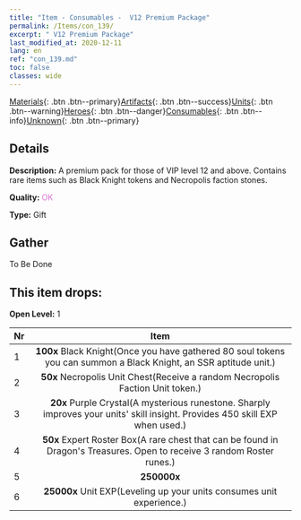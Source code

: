 ```yaml
---
title: "Item - Consumables -  V12 Premium Package"
permalink: /Items/con_139/
excerpt: " V12 Premium Package"
last_modified_at: 2020-12-11
lang: en
ref: "con_139.md"
toc: false
classes: wide
---
```

 [Materials](/Items/){: .btn .btn--primary}[Artifacts](/Items/Artifacts/){: .btn .btn--success}[Units](/Items/Units/){: .btn .btn--warning}[Heroes](/Items/Heroes/){: .btn .btn--danger}[Consumables](/Items/Consumables/){: .btn .btn--info}[Unknown](/Items/Unknown/){: .btn .btn--primary}

## Details
 **Description:** A premium pack for those of VIP level 12 and above. Contains rare items such as Black Knight tokens and Necropolis faction stones.

 **Quality:** <span style="color: #DA70D6">OK</span>

 **Type:** Gift

## Gather

  To Be Done

## This item drops:

 **Open Level:** 1

  | Nr |      Item    |
  |:---|:------------:|
  | 1 |  **100x** Black Knight(Once you have gathered 80 soul tokens you can summon a Black Knight, an SSR aptitude unit.) | 
  | 2 |  **50x** Necropolis Unit Chest(Receive a random Necropolis Faction Unit token.) | 
  | 3 |  **20x** Purple Crystal(A mysterious runestone. Sharply improves your units' skill insight. Provides 450 skill EXP when used.) | 
  | 4 |  **50x** Expert Roster Box(A rare chest that can be found in Dragon's Treasures. Open to receive 3 random Roster runes.) | 
  | 5 |  **250000x** <i class="fas fa-coins"/> | 
  | 6 |  **25000x** Unit EXP(Leveling up your units consumes unit experience.) | 
